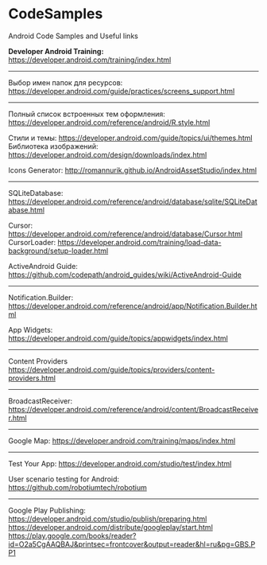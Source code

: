 # CodeSamples
Android Code Samples and Useful links
 
<b>Developer Android Training:</b>
https://developer.android.com/training/index.html

---------------------------------------------------------------------------

Выбор имен папок для ресурсов:
https://developer.android.com/guide/practices/screens_support.html
 
---------------------------------------------------------------------------
Полный список встроенных тем оформления:
https://developer.android.com/reference/android/R.style.html

Стили и темы:
https://developer.android.com/guide/topics/ui/themes.html
Библиотека изображений:
https://developer.android.com/design/downloads/index.html

Icons Generator:
http://romannurik.github.io/AndroidAssetStudio/index.html

---------------------------------------------------------------------------

SQLiteDatabase:
https://developer.android.com/reference/android/database/sqlite/SQLiteDatabase.html

Cursor: https://developer.android.com/reference/android/database/Cursor.html
CursorLoader: https://developer.android.com/training/load-data-background/setup-loader.html

ActiveAndroid Guide:
https://github.com/codepath/android_guides/wiki/ActiveAndroid-Guide

---------------------------------------------------------------------------

Notification.Builder:
https://developer.android.com/reference/android/app/Notification.Builder.html

App Widgets:
https://developer.android.com/guide/topics/appwidgets/index.html

---------------------------------------------------------------------------

Content Providers
https://developer.android.com/guide/topics/providers/content-providers.html

---------------------------------------------------------------------------

BroadcastReceiver:
https://developer.android.com/reference/android/content/BroadcastReceiver.html

---------------------------------------------------------------------------

Google Map:
https://developer.android.com/training/maps/index.html

---------------------------------------------------------------------------

Test Your App:
https://developer.android.com/studio/test/index.html

User scenario testing for Android:
https://github.com/robotiumtech/robotium

---------------------------------------------------------------------------

Google Play Publishing:
https://developer.android.com/studio/publish/preparing.html
https://developer.android.com/distribute/googleplay/start.html
https://play.google.com/books/reader?id=O2a5CgAAQBAJ&printsec=frontcover&output=reader&hl=ru&pg=GBS.PP1
